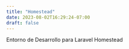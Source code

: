 ```yaml
---
title: "Homestead"
date: 2023-08-02T16:29:24-07:00
draft: false
---
```


Entorno de Desarrollo para Laravel
Homestead
